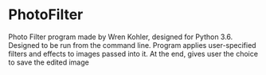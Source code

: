 # PhotoFilter
Photo Filter program made by Wren Kohler, designed for Python 3.6. Designed to be run from the command line. Program applies
user-specified filters and effects to images passed into it. At the end, gives user the choice to save the edited image
